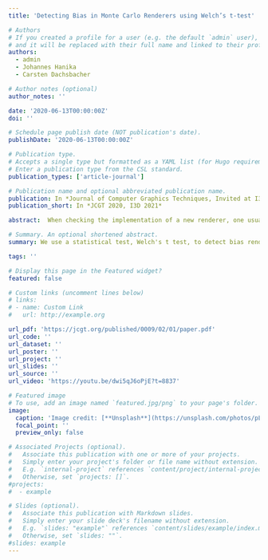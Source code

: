 ```yaml
---
title: 'Detecting Bias in Monte Carlo Renderers using Welch’s t-test'

# Authors
# If you created a profile for a user (e.g. the default `admin` user), write the username (folder name) here
# and it will be replaced with their full name and linked to their profile.
authors:
  - admin
  - Johannes Hanika
  - Carsten Dachsbacher

# Author notes (optional)
author_notes: ''

date: '2020-06-13T00:00:00Z'
doi: ''

# Schedule page publish date (NOT publication's date).
publishDate: '2020-06-13T00:00:00Z'

# Publication type.
# Accepts a single type but formatted as a YAML list (for Hugo requirements).
# Enter a publication type from the CSL standard.
publication_types: ['article-journal']

# Publication name and optional abbreviated publication name.
publication: In *Journal of Computer Graphics Techniques, Invited at I3D 2021*
publication_short: In *JCGT 2020, I3D 2021*

abstract:  When checking the implementation of a new renderer, one usually compares the output to that of a reference implementation. However, such tests require a large number of samples to be reliable, and sometimes they are unable to reveal very subtle differences that are caused by bias, but overshadowed by random noise. We propose using Welch’s t-test, a statistical test that reliably finds small bias even at low sample counts. Welch’s t-test is an established method in statistics to determine if two sample sets have the same underlying mean, based on sample statistics. We adapt it to test whether two renderers converge to the same image, i.e., the same mean per pixel or pixel region. We also present two strategies for visualizing and analyzing the test’s results, assisting us in localizing especially problematic image regions and detecting biased implementations with high confidence at low sample counts both for the reference and tested implementation.

# Summary. An optional shortened abstract.
summary: We use a statistical test, Welch's t test, to detect bias renderers. The text requires little memory and computational overhead and can detect even small bias at low sample counts.

tags: ''

# Display this page in the Featured widget?
featured: false

# Custom links (uncomment lines below)
# links:
# - name: Custom Link
#   url: http://example.org

url_pdf: 'https://jcgt.org/published/0009/02/01/paper.pdf'
url_code: ''
url_dataset: ''
url_poster: ''
url_project: ''
url_slides: ''
url_source: ''
url_video: 'https://youtu.be/dwi5qJ6oPjE?t=8837'

# Featured image
# To use, add an image named `featured.jpg/png` to your page's folder.
image:
  caption: 'Image credit: [**Unsplash**](https://unsplash.com/photos/pLCdAaMFLTE)'
  focal_point: ''
  preview_only: false

# Associated Projects (optional).
#   Associate this publication with one or more of your projects.
#   Simply enter your project's folder or file name without extension.
#   E.g. `internal-project` references `content/project/internal-project/index.md`.
#   Otherwise, set `projects: []`.
#projects:
#  - example

# Slides (optional).
#   Associate this publication with Markdown slides.
#   Simply enter your slide deck's filename without extension.
#   E.g. `slides: "example"` references `content/slides/example/index.md`.
#   Otherwise, set `slides: ""`.
#slides: example
---
```

